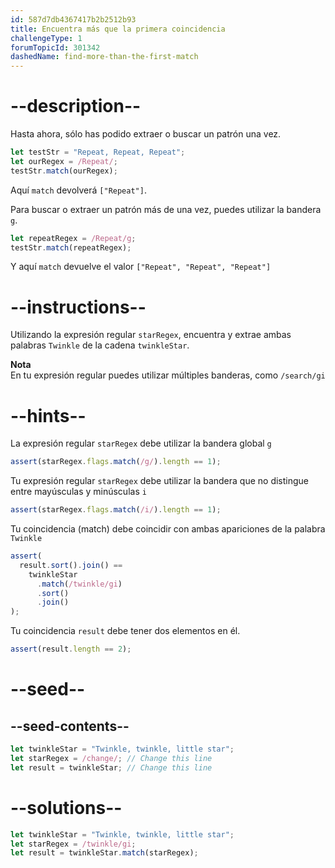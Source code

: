 ```yaml
---
id: 587d7db4367417b2b2512b93
title: Encuentra más que la primera coincidencia
challengeType: 1
forumTopicId: 301342
dashedName: find-more-than-the-first-match
---
```


# --description--

Hasta ahora, sólo has podido extraer o buscar un patrón una vez.

```js
let testStr = "Repeat, Repeat, Repeat";
let ourRegex = /Repeat/;
testStr.match(ourRegex);
```

Aquí `match` devolverá `["Repeat"]`.

Para buscar o extraer un patrón más de una vez, puedes utilizar la bandera `g`.

```js
let repeatRegex = /Repeat/g;
testStr.match(repeatRegex);
```

Y aquí `match` devuelve el valor `["Repeat", "Repeat", "Repeat"]`

# --instructions--

Utilizando la expresión regular `starRegex`, encuentra y extrae ambas palabras `Twinkle` de la cadena `twinkleStar`.

**Nota**  
En tu expresión regular puedes utilizar múltiples banderas, como `/search/gi`

# --hints--

La expresión regular `starRegex` debe utilizar la bandera global `g`

```js
assert(starRegex.flags.match(/g/).length == 1);
```

Tu expresión regular `starRegex` debe utilizar la bandera que no distingue entre mayúsculas y minúsculas `i`

```js
assert(starRegex.flags.match(/i/).length == 1);
```

Tu coincidencia (match) debe coincidir con ambas apariciones de la palabra `Twinkle`

```js
assert(
  result.sort().join() ==
    twinkleStar
      .match(/twinkle/gi)
      .sort()
      .join()
);
```

Tu coincidencia `result` debe tener dos elementos en él.

```js
assert(result.length == 2);
```

# --seed--

## --seed-contents--

```js
let twinkleStar = "Twinkle, twinkle, little star";
let starRegex = /change/; // Change this line
let result = twinkleStar; // Change this line
```

# --solutions--

```js
let twinkleStar = "Twinkle, twinkle, little star";
let starRegex = /twinkle/gi;
let result = twinkleStar.match(starRegex);
```
